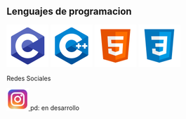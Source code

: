 ## Lenguajes de programacion
  <p>
   
  <img src="Iconos/c.svg" class="icono">
  <img src="Iconos/c++.svg" class="icono"> 
  <img src="Iconos/html.svg" class="icono">
  <img src="Iconos/css3.svg" class="icono">



  </p>
  <p> Redes Sociales </p>
   <a href ="https://www.instagram.com/manuxxrsb/"> <img src="Iconos/ig.svg" height="50" width="50" > </a>
  pd: en desarrollo
<!---
Manuxxrsb/Manuxxrsb is a ✨ special ✨ repository because its `README.md` (this file) appears on your GitHub profile.
You can click the Preview link to take a look at your changes.
--->
